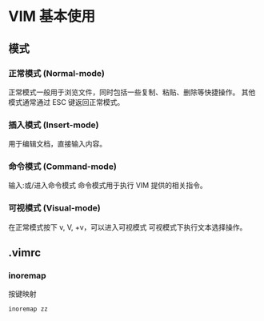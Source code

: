 # VIM 基本使用

## 模式

### 正常模式 (Normal-mode)

正常模式一般用于浏览文件，同时包括一些复制、粘贴、删除等快捷操作。
其他模式通常通过 ESC 键返回正常模式。

### 插入模式 (Insert-mode)

用于编辑文档，直接输入内容。

### 命令模式 (Command-mode)

输入:或/进入命令模式
命令模式用于执行 VIM 提供的相关指令。

### 可视模式 (Visual-mode)

在正常模式按下 v, V, <Ctrl>+v，可以进入可视模式
可视模式下执行文本选择操作。

## .vimrc

### inoremap

按键映射

```shell
inoremap zz

```
